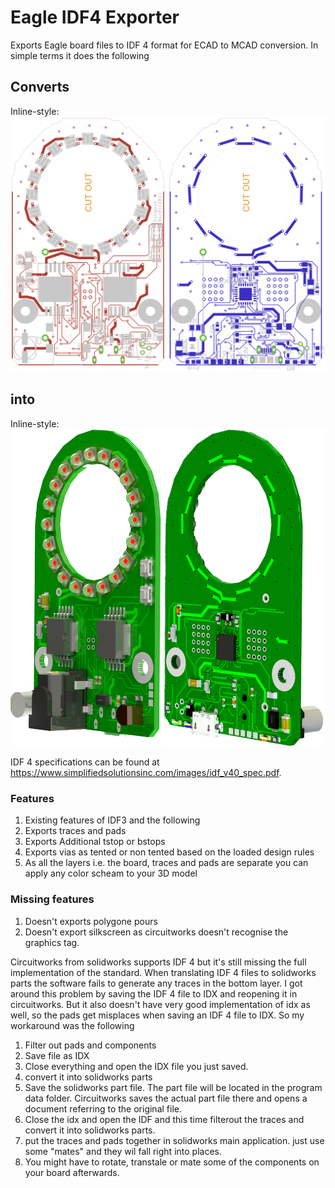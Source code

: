 # Eagle IDF4 Exporter

Exports Eagle board files to IDF 4 format for ECAD to MCAD conversion. In simple terms it does the following

## Converts
Inline-style: 
![alt text](https://github.com/lagnajeet/Eagle-IDF4-Exporter/blob/master/ECAD.gif "Eagle CAD file")

## into
Inline-style: 
![alt text](https://github.com/lagnajeet/Eagle-IDF4-Exporter/blob/master/MCAD.png "Solidworks 3D render")

IDF 4 specifications can be found at https://www.simplifiedsolutionsinc.com/images/idf_v40_spec.pdf.

### Features
1. Existing features of IDF3 and the following
2. Exports traces and pads
3. Exports Additional tstop or bstops
4. Exports vias as tented or non tented based on the loaded design rules
5. As all the layers i.e. the board, traces and pads are separate you can apply any color scheam to your 3D model

### Missing features
1. Doesn't exports polygone pours
2. Doesn't export silkscreen as circuitworks doesn't recognise the graphics tag.

Circuitworks from solidworks supports IDF 4 but it's still missing the full implementation of the standard. When translating IDF 4 files to solidworks parts the software fails to generate any traces in the bottom layer. I got around this problem by saving the IDF 4 file to IDX and reopening it in circuitworks. But it also doesn't have very good implementation of idx as well, so the pads get misplaces when saving an IDF 4 file to IDX. So my workaround was the following

1. Filter out pads and components
2. Save file as IDX
3. Close everything and open the IDX file you just saved.
4. convert it into solidworks parts
5. Save the solidworks part file. The part file will be located in the program data folder. Circuitworks saves the actual part file there and opens a document referring to the original file. 
6. Close the idx and open the IDF and this time filterout the traces and convert it into solidworks parts.
7. put the traces and pads together in solidworks main application. just use some "mates" and they wil fall right into places.
8. You might have to rotate, transtale or mate some of the components on your board afterwards.
